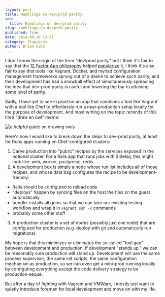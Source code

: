 ```yaml
---
layout: post
title: Ramblings on dev/prod parity
seo:
  title: Ramblings on dev/prod parity
slug: ramblings-on-devprod-parity
published: true
date: 2014-09-10 13:31
category: flapjacks
author: Brian Cobb
---
```


I don't know the origin of the term "dev/prod parity," but I think it's fair to say that the [12 Factor App philosophy][1] helped [popularize][2] it. I think it's also fair to say that tools like Vagrant, Docker, and myriad configuration management frameworks sprung out of a desire to achieve such parity, and their development has had a snowball effect of simultaneously spreading the idea that dev-prod parity is useful and lowering the bar to attaining some level of parity.

Sadly, I have yet to see in practice an app that combines a tool like Vagrant with a tool like Chef to effortlessly run a near-production setup locally for the purpose of development. And most writing on the topic reminds of this tired "draw an owl" meme:

![a helpful guide on drawing owls][3]

Here's how I would like to break down the steps to dev-prod parity, at least for Ruby apps running on Chef-configured clusters:

1.  Carve production into "public" recipes by the services exposed in the notional cluster. For a Rails app that runs jobs with Sidekiq, this might look like: web, worker, postgresql, redis.
2.  A development box is simply a node whose run list includes all of those recipes, and whose data bag configures the recipe to be development-friendly:
  * Rails should be configured to reload code
  * "deploys" happen by syncing files on the host the files on the guest automatically
  * bundler installs all gems so that we can take our existing testing workflow and wrap it in `vagrant ssh -c` commands
  * probably some other stuff

3.  A production cluster is a set of nodes (possibly just one node) that are configured for production (e.g. deploy with git and automatically run migrations).

My hope is that this minimizes or eliminates the so-called "tool gap" between development and production. If development "stands up," we can be reasonably sure production will stand up. Development will use the same process supervisor, the same init scripts, the same configuration mechanism as production, so we can even get a mini-prod running locally by configuring everything except the code delivery strategy to be production-esque.

But after a day of fighting with Vagrant and VMWare, I mostly just want to quietly introduce foreman for local development and move on with my life.

 [1]: http://12factor.net/
 [2]: http://12factor.net/dev-prod-parity
 [3]: http://f.cl.ly/items/2j2v2t3N3A1V3N080e2z/1395294474939.jpg
